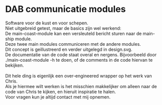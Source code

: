 # DAB communicatie modules
Software voor de kust en voor schepen.  
Niet uitgebreid getest, maar de basics zijn wel werkend:  
De main-coast-module kan een versleuteld bericht sturen naar de main-ship module.  
Deze twee main modules communiceren met de andere modules.  
Dit concept is geillustreerd en verder uitgelegd in design.svg.  
De documentatie van de code staat overal en nergens. Bijvoorbeeld door ./main-coast-module -h te doen, of de comments in de code hiervan te bekijken.  
<br> 
Dit hele ding is eigenlijk een over-engineered wrapper op het werk van Chris.  
Als je hiermee wilt werken is het misschien makkelijker om alleen naar de code van Chris te kijken, en hieruit inspiratie te halen.  
Voor vragen kun je altijd contact met mij opnemen.

